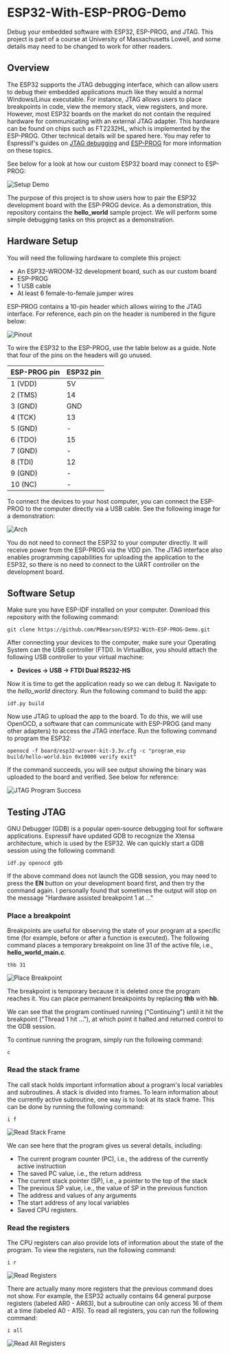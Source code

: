 # ESP32-With-ESP-PROG-Demo
Debug your embedded software with ESP32, ESP-PROG, and JTAG. This project is part of a course at University of Massachusetts Lowell, and some details may need to be changed to work for other readers.

## Overview

The ESP32 supports the JTAG debugging interface, which can allow users to debug their embedded applications much like they would a normal Windows/Linux executable. For instance, JTAG allows users to place breakpoints in code, view the memory stack, view registers, and more. However, most ESP32 boards on the market do not contain the required hardware for communicating with an external JTAG adapter. This hardware can be found on chips such as FT2232HL, which is implemented by the ESP-PROG. Other technical details will be spared here. You may refer to Espressif's guides on [JTAG debugging](https://docs.espressif.com/projects/esp-idf/en/latest/esp32/api-guides/jtag-debugging/index.html) and [ESP-PROG](https://docs.espressif.com/projects/espressif-esp-iot-solution/en/latest/hw-reference/ESP-Prog_guide.html) for more information on these topics.

See below for a look at how our custom ESP32 board may connect to ESP-PROG:

![Setup Demo](images/hiletgo-with-prog.jpg)

The purpose of this project is to show users how to pair the ESP32 development board with the ESP-PROG device. As a demonstration, this repository contains the **hello_world** sample project. We will perform some simple debugging tasks on this project as a demonstration.

## Hardware Setup

You will need the following hardware to complete this project:

* An ESP32-WROOM-32 development board, such as our custom board
* ESP-PROG
* 1 USB cable
* At least 6 female-to-female jumper wires

ESP-PROG contains a 10-pin header which allows wiring to the JTAG interface. For reference, each pin on the header is numbered in the figure below: 

![Pinout](images/nsf_edu_diagram.jpg)

To wire the ESP32 to the ESP-PROG, use the table below as a guide. Note that four of the pins on the headers will go unused.

| **ESP-PROG pin** | **ESP32 pin** |
| - | - |
| 1 (VDD) | 5V |
| 2 (TMS) | 14 |
| 3 (GND) | GND |
| 4 (TCK) | 13 |
| 5 (GND) | - |
| 6 (TDO) | 15 |
| 7 (GND) | - |
| 8 (TDI) | 12 |
| 9 (GND) | - |
| 10 (NC) | - |

To connect the devices to your host computer, you can connect the ESP-PROG to the computer directly via a USB cable. See the following image for a demonstration:

![Arch](images/nsf_edu.jpg) 

You do not need to connect the ESP32 to your computer directly. It will receive power from the ESP-PROG via the VDD pin. The JTAG interface also enables programming capabilities for uploading the application to the ESP32, so there is no need to connect to the UART controller on the development board.

## Software Setup

Make sure you have ESP-IDF installed on your computer. Download this repository with the following command:

```
git clone https://github.com/PBearson/ESP32-With-ESP-PROG-Demo.git
```

After connecting your devices to the computer, make sure your Operating System can the USB controller (FTDI). In VirtualBox, you should attach the following USB controller to your virtual machine:

* **Devices -> USB -> FTDI Dual RS232-HS**

Now it is time to get the application ready so we can debug it. Navigate to the _hello_world_ directory. Run the following command to build the app:

```
idf.py build
```

Now use JTAG to upload the app to the board. To do this, we will use OpenOCD, a software that can communicate with ESP-PROG (and many other adapters) to access the JTAG interface. Run the following command to program the ESP32:

```
openocd -f board/esp32-wrover-kit-3.3v.cfg -c "program_esp build/hello-world.bin 0x10000 verify exit"
```

If the command succeeds, you will see output showing the binary was uploaded to the board and verified. See below for reference:

![JTAG Program Success](images/jtag_programming_success.JPG)

## Testing JTAG

GNU Debugger (GDB) is a popular open-source debugging tool for software applications. Espressif have updated GDB to recognize the Xtensa architecture, which is used by the ESP32. We can quickly start a GDB session using the following command:

```
idf.py openocd gdb
```

If the above command does not launch the GDB session, you may need to press the **EN** button on your development board first, and then try the command again. I personally found that sometimes the output will stop on the message "Hardware assisted breakpoint 1 at ..."

### Place a breakpoint

Breakpoints are useful for observing the state of your program at a specific time (for example, before or after a function is executed). The following command places a temporary breakpoint on line 31 of the active file, i.e., __hello_world_main.c__.

```
thb 31
```

![Place Breakpoint](images/breakpoint.JPG)

The breakpoint is temporary because it is deleted once the program reaches it. You can place permanent breakpoints by replacing __thb__ with __hb__. 

We can see that the program continued running ("Continuing") until it hit the breakpoint ("Thread 1 hit ..."), at which point it halted and returned control to the GDB session.

To continue running the program, simply run the following command:

```
c
```

### Read the stack frame

The call stack holds important information about a program's local variables and subroutines. A stack is divided into frames. To learn information about the currently active subroutine, one way is to look at its stack frame. This can be done by running the following command:

```
i f
```

![Read Stack Frame](images/stack_frame.JPG)

We can see here that the program gives us several details, including:

* The current program counter (PC), i.e., the address of the currently active instruction
* The saved PC value, i.e., the return address
* The current stack pointer (SP), i.e., a pointer to the top of the stack
* The previous SP value, i.e., the value of SP in the previous function
* The address and values of any arguments
* The start address of any local variables
* Saved CPU registers.

### Read the registers

The CPU registers can also provide lots of information about the state of the program. To view the registers, run the following command:

```
i r
```

![Read Registers](images/registers.JPG)

There are actually many more registers that the previous command does not show. For example, the ESP32 actually contains 64 general purpose registers (labeled AR0 - AR63), but a subroutine can only access 16 of them at a time (labeled A0 - A15). To read all registers, you can run the following command:

```
i all
```

![Read All Registers](images/all_registers.JPG)
